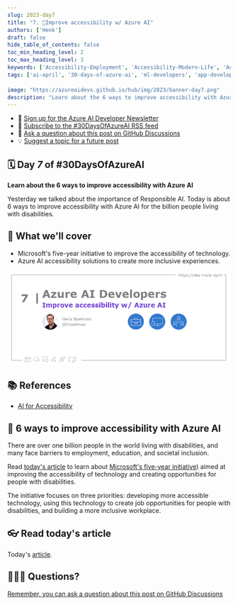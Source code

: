 ```yaml
---
slug: 2023-day7
title: "7. 🏁Improve accessibility w/ Azure AI"
authors: ['Henk']
draft: false
hide_table_of_contents: false
toc_min_heading_level: 2
toc_max_heading_level: 3
keywords: ['Accessibility-Employment', 'Accessibility-Modern-Life', 'Accessibility-Human-Connection']
tags: ['ai-april', '30-days-of-azure-ai', 'ml-developers', 'app-developers', 'ai-for-accessibility']

image: "https://azureaidevs.github.io/hub/img/2023/banner-day7.png"
description: "Learn about the 6 ways to improve accessibility with Azure AI https://azureaidevs.github.io/hub/blog/2023-day7 #30DaysOfAzureAI #AzureAiDevs #AI #Accessibility"
---
```


<head>

  <meta property="og:url" content="https://azureaidevs.github.io/hub/blog/2023-day7" />
  <meta property="og:title" content="Improve accessibility w/ Azure AI" />
  <meta property="og:description" content="Learn about the 6 ways to improve accessibility with Azure AI https://azureaidevs.github.io/hub/blog/2023-day7 #30DaysOfAzureAI #AzureAiDevs #AI #Accessibility" />
  <meta property="og:image" content="https://azureaidevs.github.io/hub/img/2023/banner-day7.png" />
  <meta property="og:type" content="article" />
  <meta property="og:site_name" content="Azure AI Developer" />
  

  <link rel="canonical" href="https://azure.microsoft.com/blog/6-ways-to-improve-accessibility-with-azure-ai/"  />

</head>

- 📧 [Sign up for the Azure AI Developer Newsletter](https://aka.ms/azure-ai-dev-newsletter)
- 📰 [Subscribe to the #30DaysOfAzureAI RSS feed](https://azureaidevs.github.io/hub/blog/rss.xml)
- 📌 [Ask a question about this post on GitHub Discussions](https://github.com/AzureAiDevs/hub/discussions/categories/7-improve-accessibility-w/-azure-ai)
- 💡 [Suggest a topic for a future post](https://github.com/AzureAiDevs/hub/discussions/categories/call-for-content)

## 🗓️ Day _7_ of #30DaysOfAzureAI

<!-- README
The following description is also used for the tweet. So it should be action oriented and grab attention 
If you update the description, please update the description: in the frontmatter as well.
-->

**Learn about the 6 ways to improve accessibility with Azure AI**

<!-- README
The following is the intro to the post. It should be a short teaser for the post.
-->

Yesterday we talked about the importance of Responsible AI. Today is about 6 ways to improve accessibility with Azure AI for the billion people living with disabilities.

## 🎯 What we'll cover

<!-- README
The following list is the main points of the post. There should be 3-4 main points.
 -->


- Microsoft's five-year initiative to improve the accessibility of technology.
- Azure AI accessibility solutions to create more inclusive experiences.

<!-- 
- Main point 1
- Main point 2
- Main point 3 
- Main point 4
-->

![Image banner for day 7](./../../../static/img/2023/banner-day7.png)

<!-- README
Add or update a list relevant references here. These could be links to other blog posts, Microsoft Learn Module, videos, or other resources.
-->


## 📚 References

- [AI for Accessibility](https://www.microsoft.com/ai/ai-for-accessibility)


<!-- README
The following is the body of the post. It should be an overview of the post that you are referencing.
See the Learn More section, if you supplied a canonical link, then will be displayed here.
-->


## 🚌 6 ways to improve accessibility with Azure AI

<!-- Read [today's article](https://azure.microsoft.com/blog/6-ways-to-improve-accessibility-with-azure-ai/) -->

There are over one billion people in the world living with disabilities, and many face barriers to employment, education, and societal inclusion. 

Read [today's article](https://azure.microsoft.com/blog/6-ways-to-improve-accessibility-with-azure-ai/) to learn about [Microsoft's five-year initiative](https://blogs.microsoft.com/blog/2021/04/28/doubling-down-on-accessibility-microsofts-next-steps-to-expand-accessibility-in-technology-the-workforce-and-workplace)) aimed at improving the accessibility of technology and creating opportunities for people with disabilities. 

The initiative focuses on three priorities: developing more accessible technology, using this technology to create job opportunities for people with disabilities, and building a more inclusive workplace. 

## 👓 Read today's article

Today's [article](https://azure.microsoft.com/blog/6-ways-to-improve-accessibility-with-azure-ai/).


## 🙋🏾‍♂️ Questions?

[Remember, you can ask a question about this post on GitHub Discussions](https://github.com/AzureAiDevs/Discussions/discussions/categories/7-improve-accessibility-w/-azure-ai)
